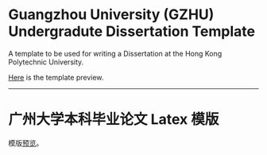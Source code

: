 # Guangzhou University (GZHU) Undergradute Dissertation Template

A template to be used for writing a Dissertation at the Hong Kong Polytechnic University.

[Here](./gzhu-main.pdf) is the template preview.


---

# 广州大学本科毕业论文 Latex 模版

模版[预览](./gzhu-main.pdf)。